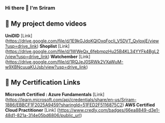 ### Hi there 👋 I'm Sriram


## 🔗 My project demo videos
**UniDID** [Link] (https://drive.google.com/file/d/1E9kGJdoKQIOxqFocIi_V5DVT_QyloxjE/view?usp=drive_link)
**Shoplist** [Link] (https://drive.google.com/file/d/1WWeQx_6febmpzHu25B4KL34YYFk4BgL2/view?usp=drive_link)
**Watchember** [Link] (https://drive.google.com/file/d/1RQJeJ0SRWk2VXaWuM-w9XBNcuuaKUJsb/view?usp=drive_link)

## 🔗 My Certification Links 
**Microsoft Certified : Azure Fundamentals** [Link] (https://learn.microsoft.com/api/credentials/share/en-us/Sriram-1886/EBBCF1F2025A9459?sharingId=51FED2F5116875C2)
**AWS Certified Cloud Practitioner** [Link] (https://www.credly.com/badges/66ea8849-d3e1-48d1-821a-314e05bd6806/public_url)

<!--
**Sriram-r4/Sriram-r4** is a ✨ _special_ ✨ repository because its `README.md` (this file) appears on your GitHub profile.

Here are some ideas to get you started:

- 🔭 I’m currently working on ...
- 🌱 I’m currently learning ...
- 👯 I’m looking to collaborate on ...
- 🤔 I’m looking for help with ...
- 💬 Ask me about ...
- 📫 How to reach me: ...
- 😄 Pronouns: ...
- ⚡ Fun fact: ...
-->
